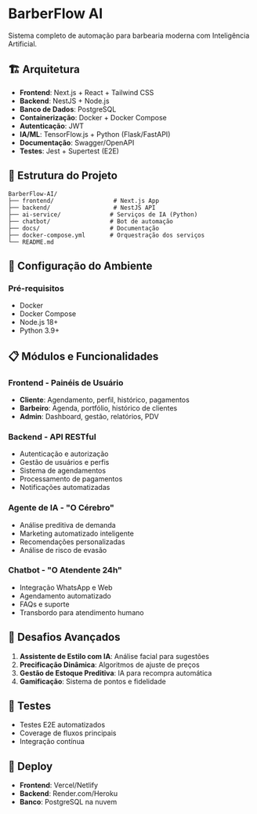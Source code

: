# BarberFlow AI

Sistema completo de automação para barbearia moderna com Inteligência Artificial.

## 🏗️ Arquitetura

- **Frontend**: Next.js + React + Tailwind CSS
- **Backend**: NestJS + Node.js
- **Banco de Dados**: PostgreSQL
- **Containerização**: Docker + Docker Compose
- **Autenticação**: JWT
- **IA/ML**: TensorFlow.js + Python (Flask/FastAPI)
- **Documentação**: Swagger/OpenAPI
- **Testes**: Jest + Supertest (E2E)

## 🚀 Estrutura do Projeto

```text
BarberFlow-AI/
├── frontend/                 # Next.js App
├── backend/                  # NestJS API
├── ai-service/              # Serviços de IA (Python)
├── chatbot/                 # Bot de automação
├── docs/                    # Documentação
├── docker-compose.yml       # Orquestração dos serviços
└── README.md
```

## 🔧 Configuração do Ambiente

### Pré-requisitos

- Docker
- Docker Compose
- Node.js 18+
- Python 3.9+

## 📋 Módulos e Funcionalidades

### Frontend - Painéis de Usuário

- **Cliente**: Agendamento, perfil, histórico, pagamentos
- **Barbeiro**: Agenda, portfólio, histórico de clientes
- **Admin**: Dashboard, gestão, relatórios, PDV

### Backend - API RESTful

- Autenticação e autorização
- Gestão de usuários e perfis
- Sistema de agendamentos
- Processamento de pagamentos
- Notificações automatizadas

### Agente de IA - "O Cérebro"

- Análise preditiva de demanda
- Marketing automatizado inteligente
- Recomendações personalizadas
- Análise de risco de evasão

### Chatbot - "O Atendente 24h"

- Integração WhatsApp e Web
- Agendamento automatizado
- FAQs e suporte
- Transbordo para atendimento humano

## 🎯 Desafios Avançados

1. **Assistente de Estilo com IA**: Análise facial para sugestões
2. **Precificação Dinâmica**: Algoritmos de ajuste de preços
3. **Gestão de Estoque Preditiva**: IA para recompra automática
4. **Gamificação**: Sistema de pontos e fidelidade

## 🧪 Testes

- Testes E2E automatizados
- Coverage de fluxos principais
- Integração contínua

## 🚀 Deploy

- **Frontend**: Vercel/Netlify
- **Backend**: Render.com/Heroku
- **Banco**: PostgreSQL na nuvem
